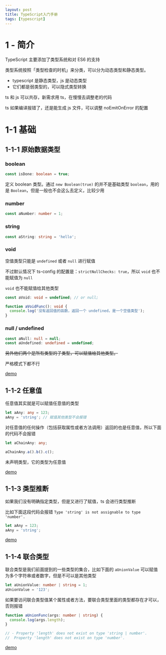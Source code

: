 ```yaml
---
layout: post
title: TypeScript入门手册
tags: [typescript]
---
```


# 1 - 简介

TypeScript 主要添加了类型系统和对 ES6 的支持

类型系统按照「类型检查的时机」来分类，可以分为动态类型和静态类型。

- typescript 是静态类型，js 是动态类型
- 它们都是弱类型的，可以隐式类型转换

ts 和 js 可以共存，新需求用 ts，在慢慢去调整老的代码

ts 如果编译报错了，还是能生成 js 文件，可以调整 noEmitOnError 的配置

# 1-1 基础

## 1-1-1 原始数据类型

### boolean

```ts
const isDone: boolean = true;
```

定义 boolean 类型。通过 `new Boolean(true)` 的并不是基础类型 `boolean`，用的是 `Boolean`，但是一般也不会这么去定义，比较少用

### number

```ts
const aNumber: number = 1;
```

### string

```ts
const aString: string = 'hello';
```

### void

空值类型只能是 `undefined` 或者 `null` 进行赋值

不过默认情况下 ts-config 的配置是：`strictNullChecks: true`，所以 `void` 也不能赋值为 `null`

`void` 也不能赋值给其他类型

```ts
const aVoid: void = undefined; // or null;

function aVoidFunc(): void {
  console.log('没有返回值的函数，返回一个 undefined，是一个空值类型');
}
```

### null / undefined

```ts
const aNull: null = null;
const aUndefined: undefined = undefined;
```

~~另外他们两个是所有类型的子类型，可以赋值给其他类型。~~

严格模式下都不行

[demo](https://www.typescriptlang.org/play?ts=4.2.3#code/MYewdgzgLgBAlhAIuApgLhgIxCANigQzBgF4YoAnAVxQG4AoUSWAgOSoFtMUKMxPuFUjACMDJtBgEAypThgA5hmgV5C4QHIAFily4QGho3CSCANRBwAJhgBulq8KpgrKAGbyUjgPTeYIIX49IzdnYCg4cCkLawAxMIAKAEo0e2sYAG96GBgJPBQAOn0FBI1AQptASHNAFfjAPbVAHgVAELdAX8VAB1NAGH-awAA5QCo5GGdXDzAvNsB6Mx7ALy86wG8fQGj1DSSGAF96Y2Ypdj0+Kj1hINxxExYAVRd3Txs+08GvJyvz2iA)

## 1-1-2 任意值

任意值其实就是可以赋值任意值的类型

```ts
let aAny: any = 123;
aAny = 'string'; // 赋值其他类型不会报错
```

对任意值的任何操作（包括获取属性或者方法调用）返回的也是任意值，所以下面的代码不会报错

```ts
let aChainAny: any;

aChainAny.a().b().c();
```

未声明类型，它的类型为任意值

[demo](https://www.typescriptlang.org/play?#code/DYUwLgBAhgggdgTwFxURAvBAjAJgMwDcAUEaJFAMIAWUAlnPMtIsUZTfYwHRQAUAlFwBGArgGMBBIA)

## 1-1-3 类型推断

如果我们没有明确指定类型，但是又进行了赋值，ts 会进行类型推断

比如下面这段代码会报错 `Type 'string' is not assignable to type 'number'.`

```ts
let aAny = 123;
aAny = 'string';
```

[demo](https://www.typescriptlang.org/play?#code/DYUwLgBAhgggdgTwgXggRgEwGYDcAoWRFCAcgGcwAnASzgHMT8g)

## 1-1-4 联合类型

联合类型是我们前面提到的一些类型的集合，比如下面的 `aUnionValue` 可以赋值为多个字符串或者数字，但是不可以是其他类型

```ts
let aUnionValue: number | string = 1;
aUnionValue = '123';
```

如果要访问联合类型值某个属性或者方法，要联合类型里面的类型都存在才可以，否则报错

```ts
function aUnionFunc(args: number | string) {
  console.log(args.length);
}

// - Property 'length' does not exist on type 'string | number'.
//  Property 'length' does not exist on type 'number'.
```

[demo](https://www.typescriptlang.org/play?#code/DYUwLgBAhgqgdgSwPZwGpWAVxALgnTAWwCMQAnCAHwgGcwyE4BzCAXggEYBuAKFkRTosINhADkHAEwBmMbx4B6BRABmmOAGMwyONHg6AYuo0AKKGSY08BEuSq16jJgEoIAb0XKI3iBpQ0kUAA6YCQmMwsaEJBmMAALZ14lCABfIA)
